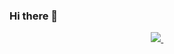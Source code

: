 ### Hi there 👋

<!--
**SwastikMethi/SwastikMethi** is a ✨ _special_ ✨ repository because its `README.md` (this file) appears on your GitHub profile.

Here are some ideas to get you started:

- 🔭 I’m currently working on ...
- 🌱 I’m currently learning ...
- 👯 I’m looking to collaborate on ...
- 🤔 I’m looking for help with ...
- 💬 Ask me about ...
- 📫 How to reach me: ...
- 😄 Pronouns: ...
- ⚡ Fun fact: ...
-->


<p align="center">
  <a href="https://skillicons.dev">
    <img src="https://github-readme-stats.vercel.app/api/top-langs/?username=SwastikMethi&layout=donut&langs_count=20">
  </a>
  &nbsp;&nbsp;&nbsp;&nbsp;&nbsp;&nbsp;&nbsp;&nbsp;
<!--   <a href="https://skillicons.dev">
    <img align="top" src="https://skillicons.dev/icons?i=androidstudio,unity,arduino,blender,cs,cpp,java,python,bots,firebase,git,github,mysql,js,html,css&perline=4" />
  </a>
</p> -->
